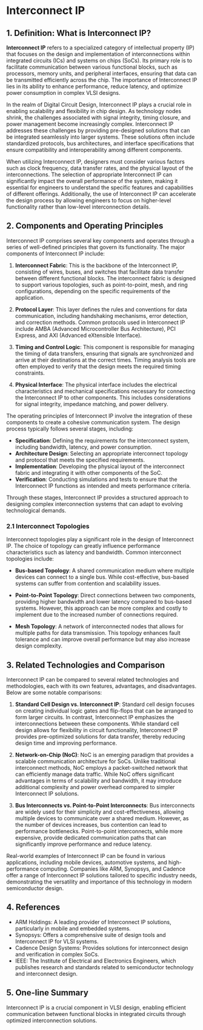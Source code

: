 # Interconnect IP

## 1. Definition: What is **Interconnect IP**?
**Interconnect IP** refers to a specialized category of intellectual property (IP) that focuses on the design and implementation of interconnections within integrated circuits (ICs) and systems on chips (SoCs). Its primary role is to facilitate communication between various functional blocks, such as processors, memory units, and peripheral interfaces, ensuring that data can be transmitted efficiently across the chip. The importance of Interconnect IP lies in its ability to enhance performance, reduce latency, and optimize power consumption in complex VLSI designs.

In the realm of Digital Circuit Design, Interconnect IP plays a crucial role in enabling scalability and flexibility in chip design. As technology nodes shrink, the challenges associated with signal integrity, timing closure, and power management become increasingly complex. Interconnect IP addresses these challenges by providing pre-designed solutions that can be integrated seamlessly into larger systems. These solutions often include standardized protocols, bus architectures, and interface specifications that ensure compatibility and interoperability among different components.

When utilizing Interconnect IP, designers must consider various factors such as clock frequency, data transfer rates, and the physical layout of the interconnections. The selection of appropriate Interconnect IP can significantly impact the overall performance of the system, making it essential for engineers to understand the specific features and capabilities of different offerings. Additionally, the use of Interconnect IP can accelerate the design process by allowing engineers to focus on higher-level functionality rather than low-level interconnection details.

## 2. Components and Operating Principles
Interconnect IP comprises several key components and operates through a series of well-defined principles that govern its functionality. The major components of Interconnect IP include:

1. **Interconnect Fabric**: This is the backbone of the Interconnect IP, consisting of wires, buses, and switches that facilitate data transfer between different functional blocks. The interconnect fabric is designed to support various topologies, such as point-to-point, mesh, and ring configurations, depending on the specific requirements of the application.

2. **Protocol Layer**: This layer defines the rules and conventions for data communication, including handshaking mechanisms, error detection, and correction methods. Common protocols used in Interconnect IP include AMBA (Advanced Microcontroller Bus Architecture), PCI Express, and AXI (Advanced eXtensible Interface).

3. **Timing and Control Logic**: This component is responsible for managing the timing of data transfers, ensuring that signals are synchronized and arrive at their destinations at the correct times. Timing analysis tools are often employed to verify that the design meets the required timing constraints.

4. **Physical Interface**: The physical interface includes the electrical characteristics and mechanical specifications necessary for connecting the Interconnect IP to other components. This includes considerations for signal integrity, impedance matching, and power delivery.

The operating principles of Interconnect IP involve the integration of these components to create a cohesive communication system. The design process typically follows several stages, including:

- **Specification**: Defining the requirements for the interconnect system, including bandwidth, latency, and power consumption.
- **Architecture Design**: Selecting an appropriate interconnect topology and protocol that meets the specified requirements.
- **Implementation**: Developing the physical layout of the interconnect fabric and integrating it with other components of the SoC.
- **Verification**: Conducting simulations and tests to ensure that the Interconnect IP functions as intended and meets performance criteria.

Through these stages, Interconnect IP provides a structured approach to designing complex interconnection systems that can adapt to evolving technological demands.

### 2.1 Interconnect Topologies
Interconnect topologies play a significant role in the design of Interconnect IP. The choice of topology can greatly influence performance characteristics such as latency and bandwidth. Common interconnect topologies include:

- **Bus-based Topology**: A shared communication medium where multiple devices can connect to a single bus. While cost-effective, bus-based systems can suffer from contention and scalability issues.

- **Point-to-Point Topology**: Direct connections between two components, providing higher bandwidth and lower latency compared to bus-based systems. However, this approach can be more complex and costly to implement due to the increased number of connections required.

- **Mesh Topology**: A network of interconnected nodes that allows for multiple paths for data transmission. This topology enhances fault tolerance and can improve overall performance but may also increase design complexity.

## 3. Related Technologies and Comparison
Interconnect IP can be compared to several related technologies and methodologies, each with its own features, advantages, and disadvantages. Below are some notable comparisons:

1. **Standard Cell Design vs. Interconnect IP**: Standard cell design focuses on creating individual logic gates and flip-flops that can be arranged to form larger circuits. In contrast, Interconnect IP emphasizes the interconnections between these components. While standard cell design allows for flexibility in circuit functionality, Interconnect IP provides pre-optimized solutions for data transfer, thereby reducing design time and improving performance.

2. **Network-on-Chip (NoC)**: NoC is an emerging paradigm that provides a scalable communication architecture for SoCs. Unlike traditional interconnect methods, NoC employs a packet-switched network that can efficiently manage data traffic. While NoC offers significant advantages in terms of scalability and bandwidth, it may introduce additional complexity and power overhead compared to simpler Interconnect IP solutions.

3. **Bus Interconnects vs. Point-to-Point Interconnects**: Bus interconnects are widely used for their simplicity and cost-effectiveness, allowing multiple devices to communicate over a shared medium. However, as the number of devices increases, bus contention can lead to performance bottlenecks. Point-to-point interconnects, while more expensive, provide dedicated communication paths that can significantly improve performance and reduce latency.

Real-world examples of Interconnect IP can be found in various applications, including mobile devices, automotive systems, and high-performance computing. Companies like ARM, Synopsys, and Cadence offer a range of Interconnect IP solutions tailored to specific industry needs, demonstrating the versatility and importance of this technology in modern semiconductor design.

## 4. References
- ARM Holdings: A leading provider of Interconnect IP solutions, particularly in mobile and embedded systems.
- Synopsys: Offers a comprehensive suite of design tools and Interconnect IP for VLSI systems.
- Cadence Design Systems: Provides solutions for interconnect design and verification in complex SoCs.
- IEEE: The Institute of Electrical and Electronics Engineers, which publishes research and standards related to semiconductor technology and interconnect design.

## 5. One-line Summary
Interconnect IP is a crucial component in VLSI design, enabling efficient communication between functional blocks in integrated circuits through optimized interconnection solutions.